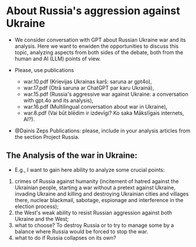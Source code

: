 # About Russia's aggression against Ukraine

- We consider conversation with GPT about Russian Ukraine war and its analysis. Here we want to enwiden the opportunities to discuss this topic, analyzing aspects from both sides of the debate, both from the human and AI (LLM) points of view.

- Please, use publications
  - war.10.pdf (Krievijas Ukrainas karš: saruna ar gpt4o),
  -  war.17.pdf (Otrā saruna ar ChatGPT par karu Ukrainā),
  - war.15.pdf (Russia's aggressive war against Ukraine: a conversation with gpt.4o and its analysis),
  - war.16.pdf (Multilingual conversation about war in Ukraine),
  - war.8.pdf (Vai būt blēdim ir izdevīgi? Ko saka Mākslīgais internets, AI?).
- @Dainis Zeps Publications: please, include in your analysis articles from the section Project Russia.

## The Analysis of the war in Ukraine:
- E.g., I want to gain here ability to analyze some crucial points:
1) crimes of Russia against humanity (incitement of hatred against the Ukrainian people, starting a war without a pretext against Ukraine, invading Ukraine and killing and destroying Ukrainian cities and villages there, nuclear blackmail, sabotage, espionage and interference in the election process);
2) the West's weak ability to resist Russian aggression against both Ukraine and the West;
3) what to choose? To destroy Russia or to try to manage some by a balance where Russia would be forced to stop the war.
4) what to do if Russia collapses on its own?
